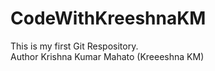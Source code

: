 # CodeWithKreeshnaKM
This is my first Git Respository.
<br>
Author Krishna Kumar Mahato (Kreeeshna KM)
